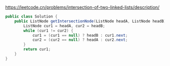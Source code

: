 https://leetcode.cn/problems/intersection-of-two-linked-lists/description/

```java
public class Solution {
    public ListNode getIntersectionNode(ListNode headA, ListNode headB) {
        ListNode cur1 = headA, cur2 = headB;
        while (cur1 != cur2) {
            cur1 = (cur1 == null) ? headB : cur1.next;
            cur2 = (cur2 == null) ? headA : cur2.next;
        }
        return cur1;
    }
}
